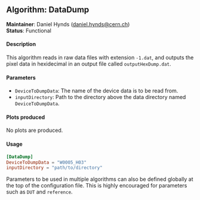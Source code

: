 ## Algorithm: DataDump
**Maintainer**: Daniel Hynds (<daniel.hynds@cern.ch>)  
**Status**: Functional

#### Description
This algorithm reads in raw data files with extension `-1.dat`, and outputs the pixel data in hexidecimal in an output file called `outputHexDump.dat`.

#### Parameters
* `DeviceToDumpData`: The name of the device data is to be read from.
* `inputDirectory`: Path to the directory above the data directory named `DeviceToDumpData`.

#### Plots produced
No plots are produced.

#### Usage
```toml
[DataDump]
DeviceToDumpData = "W0005_H03"
inputDirectory = "path/to/directory"

```
Parameters to be used in multiple algorithms can also be defined globally at the top of the configuration file. This is highly encouraged for parameters such as `DUT` and `reference`.
